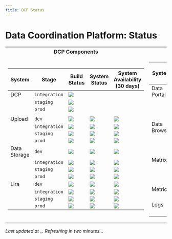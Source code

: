 ```yaml
---
title: DCP Status
---
```

# Data Coordination Platform: Status

<table>
<tr><th>DCP Components</th><th>DCP Components</th></tr>
<tr><td markdown="1">

| System | Stage | Build Status | System Status | System Availability (30 days) |
|--------|-------|--------------|---------------|-------------------------------|
| DCP          | `integration` | [![](https://status.dev.data.humancellatlas.org/build/HumanCellAtlas/dcp/integration.svg)](https://allspark.dev.data.humancellatlas.org/HumanCellAtlas/dcp/commits/integration) | | |
|              | `staging`     | [![](https://status.dev.data.humancellatlas.org/build/HumanCellAtlas/dcp/staging.svg)](https://allspark.dev.data.humancellatlas.org/HumanCellAtlas/dcp/commits/staging)         | | |
|              | `prod`        | [![](https://status.data.humancellatlas.org/build/HumanCellAtlas/dcp/prod.svg)](https://allspark.data.humancellatlas.org/HumanCellAtlas/dcp/commits/prod)                       | | |
||||||
| Upload       | `dev`         | [![](https://status.dev.data.humancellatlas.org/build/HumanCellAtlas/upload-service/master.svg)](https://allspark.dev.data.humancellatlas.org/HumanCellAtlas/upload-service/commits/master)           | ![](https://status.dev.data.humancellatlas.org/service/upload-health-check-dev.svg)           | ![](https://status.dev.data.humancellatlas.org/availability/upload-health-check-dev.svg)           |
|              | `integration` | [![](https://status.dev.data.humancellatlas.org/build/HumanCellAtlas/upload-service/integration.svg)](https://allspark.dev.data.humancellatlas.org/HumanCellAtlas/upload-service/commits/integration) | ![](https://status.dev.data.humancellatlas.org/service/upload-health-check-integration.svg)   | ![](https://status.dev.data.humancellatlas.org/availability/upload-health-check-integration.svg)   |
|              | `staging`     | [![](https://status.dev.data.humancellatlas.org/build/HumanCellAtlas/upload-service/staging.svg)](https://allspark.dev.data.humancellatlas.org/HumanCellAtlas/upload-service/commits/staging)         | ![](https://status.dev.data.humancellatlas.org/service/upload-health-check-staging.svg)       | ![](https://status.dev.data.humancellatlas.org/availability/upload-health-check-staging.svg)       |
|              | `prod`        | [![](https://status.data.humancellatlas.org/build/HumanCellAtlas/upload-service/prod.svg)](https://allspark.data.humancellatlas.org/HumanCellAtlas/upload-service/commits/prod)                       | ![](https://status.data.humancellatlas.org/service/upload-health-check-prod.svg)              | ![](https://status.data.humancellatlas.org/availability/upload-health-check-prod.svg)              |
| Data Storage | `dev`         | [![](https://status.dev.data.humancellatlas.org/build/HumanCellAtlas/data-store/master.svg)](https://allspark.dev.data.humancellatlas.org/HumanCellAtlas/data-store/commits/master)                   | ![](https://status.dev.data.humancellatlas.org/service/dss-health-check-dev.svg)              | ![](https://status.dev.data.humancellatlas.org/availability/dss-health-check-dev.svg)              |
|              | `integration` | [![](https://status.dev.data.humancellatlas.org/build/HumanCellAtlas/data-store/integration.svg)](https://allspark.dev.data.humancellatlas.org/HumanCellAtlas/data-store/commits/integration)         | ![](https://status.dev.data.humancellatlas.org/service/dss-health-check-integration.svg)      | ![](https://status.dev.data.humancellatlas.org/availability/dss-health-check-integration.svg)      |
|              | `staging`     | [![](https://status.dev.data.humancellatlas.org/build/HumanCellAtlas/data-store/staging.svg)](https://allspark.dev.data.humancellatlas.org/HumanCellAtlas/data-store/commits/staging)                 | ![](https://status.dev.data.humancellatlas.org/service/dss-health-check-staging.svg)          | ![](https://status.dev.data.humancellatlas.org/availability/dss-health-check-staging.svg)          |
|              | `prod`        | [![](https://status.data.humancellatlas.org/build/HumanCellAtlas/data-store/prod.svg)](https://allspark.data.humancellatlas.org/HumanCellAtlas/data-store/commits/prod)                               | ![](https://status.data.humancellatlas.org/service/dss-health-check-prod.svg)                 | ![](https://status.data.humancellatlas.org/availability/dss-health-check-prod.svg)                 |
| Lira         | `dev`         | [![](https://status.dev.data.humancellatlas.org/build/HumanCellAtlas/lira/master.svg)](https://allspark.dev.data.humancellatlas.org/HumanCellAtlas/lira/commits/master)                               | ![](https://status.dev.data.humancellatlas.org/service/analysis-health-check-dev.svg)         | ![](https://status.dev.data.humancellatlas.org/availability/analysis-health-check-dev.svg)         |
|              | `integration` | [![](https://status.dev.data.humancellatlas.org/build/HumanCellAtlas/lira/integration.svg)](https://allspark.dev.data.humancellatlas.org/HumanCellAtlas/lira/commits/integration)                     | ![](https://status.dev.data.humancellatlas.org/service/analysis-health-check-integration.svg) | ![](https://status.dev.data.humancellatlas.org/availability/analysis-health-check-integration.svg) |
|              | `staging`     | [![](https://status.dev.data.humancellatlas.org/build/HumanCellAtlas/lira/staging.svg)](https://allspark.dev.data.humancellatlas.org/HumanCellAtlas/lira/commits/staging)                             | ![](https://status.dev.data.humancellatlas.org/service/analysis-health-check-staging.svg)     | ![](https://status.dev.data.humancellatlas.org/availability/analysis-health-check-staging.svg)     |
|              | `prod`        | [![](https://status.data.humancellatlas.org/build/HumanCellAtlas/lira/prod.svg)](https://allspark.data.humancellatlas.org/HumanCellAtlas/lira/commits/prod)                                           | ![](https://status.data.humancellatlas.org/service/analysis-health-check-prod.svg)            | ![](https://status.data.humancellatlas.org/availability/analysis-health-check-prod.svg)            |

</td><td markdown="1">

| System | Stage | Build Status | System Status | System Availability (30 days) |
|--------|-------|--------------|---------------|-------------------------------|
| Data Portal    | `dev`         | [![](https://status.dev.data.humancellatlas.org/build/HumanCellAtlas/data-portal/develop.svg)](https://allspark.dev.data.humancellatlas.org/HumanCellAtlas/data-portal/commits/develop)               | ![](https://status.dev.data.humancellatlas.org/service/data-portal-health-check-dev.svg)          | ![](https://status.dev.data.humancellatlas.org/availability/data-portal-health-check-dev.svg)          |
|                | `integration` | [![](https://status.dev.data.humancellatlas.org/build/HumanCellAtlas/data-portal/integration.svg)](https://allspark.dev.data.humancellatlas.org/HumanCellAtlas/data-portal/commits/integration)       | ![](https://status.dev.data.humancellatlas.org/service/data-portal-health-check-integration.svg)  | ![](https://status.dev.data.humancellatlas.org/availability/data-portal-health-check-integration.svg)  |
|                | `staging`     | [![](https://status.dev.data.humancellatlas.org/build/HumanCellAtlas/data-portal/staging.svg)](https://allspark.dev.data.humancellatlas.org/HumanCellAtlas/data-portal/commits/staging)               | ![](https://status.dev.data.humancellatlas.org/service/data-portal-health-check-staging.svg)      | ![](https://status.dev.data.humancellatlas.org/availability/data-portal-health-check-staging.svg)      |
|                | `prod`        | [![](https://status.data.humancellatlas.org/build/HumanCellAtlas/data-portal/master.svg)](https://allspark.data.humancellatlas.org/HumanCellAtlas/data-portal/commits/master)                         | ![](https://status.data.humancellatlas.org/service/data-portal-health-check-prod.svg)             | ![](https://status.data.humancellatlas.org/availability/data-portal-health-check-prod.svg)             |
| Data Browser   | `dev`         | [![](https://status.dev.data.humancellatlas.org/build/HumanCellAtlas/data-browser/develop.svg)](https://allspark.dev.data.humancellatlas.org/HumanCellAtlas/data-browser/commits/develop)             | ![](https://status.dev.data.humancellatlas.org/service/data-browser-health-check-dev.svg)         | ![](https://status.dev.data.humancellatlas.org/availability/data-browser-health-check-dev.svg)         |
|                | `integration` | [![](https://status.dev.data.humancellatlas.org/build/HumanCellAtlas/data-browser/integration.svg)](https://allspark.dev.data.humancellatlas.org/HumanCellAtlas/data-browser/commits/integration)     | ![](https://status.dev.data.humancellatlas.org/service/data-browser-health-check-integration.svg) | ![](https://status.dev.data.humancellatlas.org/availability/data-browser-health-check-integration.svg) |
|                | `staging`     | [![](https://status.dev.data.humancellatlas.org/build/HumanCellAtlas/data-browser/staging.svg)](https://allspark.dev.data.humancellatlas.org/HumanCellAtlas/data-browser/commits/staging)             | ![](https://status.dev.data.humancellatlas.org/service/data-browser-health-check-staging.svg)     | ![](https://status.dev.data.humancellatlas.org/availability/data-browser-health-check-staging.svg)     |
|                | `prod`        | [![](https://status.data.humancellatlas.org/build/HumanCellAtlas/data-browser/master.svg)](https://allspark.data.humancellatlas.org/HumanCellAtlas/data-browser/commits/master)                       | ![](https://status.data.humancellatlas.org/service/data-browser-health-check-prod.svg)            | ![](https://status.data.humancellatlas.org/availability/data-browser-health-check-prod.svg)            |
| Matrix         | `dev`         | [![](https://status.dev.data.humancellatlas.org/build/HumanCellAtlas/matrix-service/master.svg)](https://allspark.dev.data.humancellatlas.org/HumanCellAtlas/matrix-service/commits/master)           | ![](https://status.dev.data.humancellatlas.org/service/matrix-health-check-dev.svg)               | ![](https://status.dev.data.humancellatlas.org/availability/matrix-health-check-dev.svg)               |
|                | `integration` | [![](https://status.dev.data.humancellatlas.org/build/HumanCellAtlas/matrix-service/integration.svg)](https://allspark.dev.data.humancellatlas.org/HumanCellAtlas/matrix-service/commits/integration) | ![](https://status.dev.data.humancellatlas.org/service/matrix-health-check-integration.svg)       | ![](https://status.dev.data.humancellatlas.org/availability/matrix-health-check-integration.svg)       |
|                | `staging`     | [![](https://status.dev.data.humancellatlas.org/build/HumanCellAtlas/matrix-service/staging.svg)](https://allspark.dev.data.humancellatlas.org/HumanCellAtlas/matrix-service/commits/staging)         | ![](https://status.dev.data.humancellatlas.org/service/matrix-health-check-staging.svg)           | ![](https://status.dev.data.humancellatlas.org/availability/matrix-health-check-staging.svg)           |
|                | `prod`        | [![](https://status.data.humancellatlas.org/build/HumanCellAtlas/matrix-service/prod.svg)](https://allspark.data.humancellatlas.org/HumanCellAtlas/matrix-service/commits/prod)                       | ![](https://status.data.humancellatlas.org/service/matrix-health-check-prod.svg)                  | ![](https://status.data.humancellatlas.org/availability/matrix-health-check-prod.svg)                  |
| Metrics        | `hca`         | [![](https://status.dev.data.humancellatlas.org/build/HumanCellAtlas/metrics/master.svg)](https://allspark.dev.data.humancellatlas.org/HumanCellAtlas/metrics/commits/master)                         | ![](https://status.dev.data.humancellatlas.org/service/metrics-health-check-dev.svg)              | ![](https://status.dev.data.humancellatlas.org/availability/metrics-health-check-dev.svg)              |
|                | `hca-prod`    | [![](https://status.data.humancellatlas.org/build/HumanCellAtlas/metrics/master.svg)](https://allspark.data.humancellatlas.org/HumanCellAtlas/metrics/commits/master)                                 | ![](https://status.data.humancellatlas.org/service/metrics-health-check-prod.svg)                 | ![](https://status.data.humancellatlas.org/availability/metrics-health-check-prod.svg)                 |
| Logs           | `hca`         | [![](https://status.dev.data.humancellatlas.org/build/HumanCellAtlas/logs/master.svg)](https://allspark.dev.data.humancellatlas.org/HumanCellAtlas/logs/commits/master)                               | ![](https://status.dev.data.humancellatlas.org/service/logs-health-check-dev.svg)                 | ![](https://status.dev.data.humancellatlas.org/availability/logs-health-check-dev.svg)                 |
|                | `hca-prod`    | [![](https://status.data.humancellatlas.org/build/HumanCellAtlas/logs/master.svg)](https://allspark.data.humancellatlas.org/HumanCellAtlas/logs/commits/master)                                       | ![](https://status.data.humancellatlas.org/service/logs-health-check-prod.svg)                    | ![](https://status.data.humancellatlas.org/availability/logs-health-check-prod.svg)                    |

</td></tr> </table>

*Last updated at <span id="timestamp">_</span>. Refreshing in two minutes...*

<script type="text/javascript">
var setDatetime = function() {
    var n = new Date().toISOString()
    document.getElementById("timestamp").innerText = n;
};

window.onload = setDatetime;

setInterval(function() {
        window.location.reload();
    },
    2*60000
);
</script>

